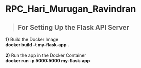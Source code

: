 # RPC_Hari_Murugan_Ravindran

> ## For Setting Up the Flask API Server
**1)** Build the Docker Image<br>
   **docker build -t my-flask-app .**<br><br>
**2)** Run the app in the Docker Container<br>
   **docker run -p 5000:5000 my-flask-app**


